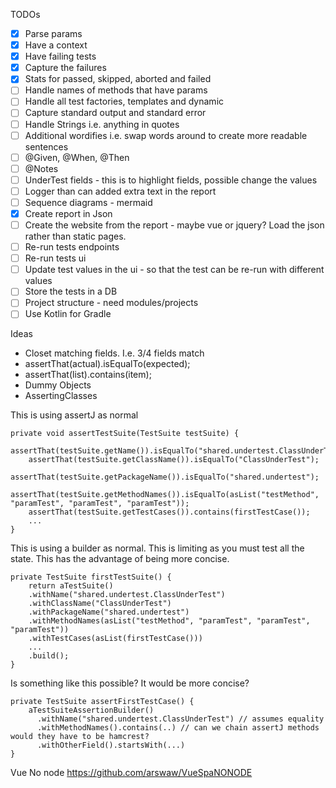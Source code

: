 TODOs
- [x] Parse params
- [x] Have a context
- [x] Have failing tests
- [x] Capture the failures
- [x] Stats for passed, skipped, aborted and failed
- [ ] Handle names of methods that have params
- [ ] Handle all test factories, templates and dynamic  
- [ ] Capture standard output and standard error
- [ ] Handle Strings i.e. anything in quotes
- [ ] Additional wordifies i.e. swap words around to create more readable sentences
- [ ] @Given, @When, @Then
- [ ] @Notes  
- [ ] UnderTest fields - this is to highlight fields, possible change the values
- [ ] Logger than can added extra text in the report 
- [ ] Sequence diagrams - mermaid 
- [x] Create report in Json
- [ ] Create the website from the report - maybe vue or jquery? Load the json rather than static pages.
- [ ] Re-run tests endpoints
- [ ] Re-run tests ui
- [ ] Update test values in the ui - so that the test can be re-run with different values
- [ ] Store the tests in a DB
- [ ] Project structure - need modules/projects 
- [ ] Use Kotlin for Gradle

Ideas
-  Closet matching fields. I.e. 3/4 fields match
  - assertThat(actual).isEqualTo(expected);
  - assertThat(list).contains(item);
- Dummy Objects
- AssertingClasses 

This is using assertJ as normal
```
private void assertTestSuite(TestSuite testSuite) {
    assertThat(testSuite.getName()).isEqualTo("shared.undertest.ClassUnderTest");
    assertThat(testSuite.getClassName()).isEqualTo("ClassUnderTest");
    assertThat(testSuite.getPackageName()).isEqualTo("shared.undertest");
    assertThat(testSuite.getMethodNames()).isEqualTo(asList("testMethod", "paramTest", "paramTest", "paramTest"));
    assertThat(testSuite.getTestCases()).contains(firstTestCase());
    ...
}
```

This is using a builder as normal. This is limiting as you must test all the state.
This has the advantage of being more concise.  
```
private TestSuite firstTestSuite() {
    return aTestSuite()
    .withName("shared.undertest.ClassUnderTest")
    .withClassName("ClassUnderTest")
    .withPackageName("shared.undertest")
    .withMethodNames(asList("testMethod", "paramTest", "paramTest", "paramTest"))
    .withTestCases(asList(firstTestCase()))
    ...
    .build();
}
```

Is something like this possible? It would be more concise?
```
private TestSuite assertFirstTestCase() {
    aTestSuiteAssertionBuilder()
      .withName("shared.undertest.ClassUnderTest") // assumes equality 
      .withMethodNames().contains(..) // can we chain assertJ methods would they have to be hamcrest?
      .withOtherField().startsWith(...) 
}
```

Vue No node
https://github.com/arswaw/VueSpaNONODE
